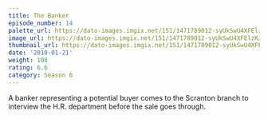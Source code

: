 ```yaml
---
title: The Banker
episode_number: 14
palette_url: https://dato-images.imgix.net/151/1471789012-syUkSwU4XFElzKzg2ExlDXS0OTo.jpg?ixlib=rb-1.1.0&ch=DPR%2CWidth&auto=enhance&palette=json
image_url: https://dato-images.imgix.net/151/1471789012-syUkSwU4XFElzKzg2ExlDXS0OTo.jpg?ixlib=rb-1.1.0&ch=DPR%2CWidth&auto=compress%2Cformat&w=500
thumbnail_url: https://dato-images.imgix.net/151/1471789012-syUkSwU4XFElzKzg2ExlDXS0OTo.jpg?ixlib=rb-1.1.0&ch=DPR%2CWidth&auto=enhance&w=500&h=280&fit=crop&fm=jpg
date: '2010-01-21'
weight: 108
rating: 6.6
category: Season 6
---
```


A banker representing a potential buyer comes to the Scranton branch to interview the H.R. department before the sale goes through.